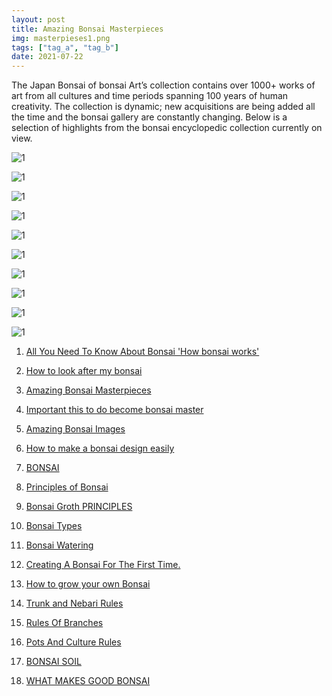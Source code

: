 ```yaml
---
layout: post
title: Amazing Bonsai Masterpieces
img: masterpieses1.png
tags: ["tag_a", "tag_b"]
date: 2021-07-22
---
```


The Japan Bonsai of bonsai Art’s collection contains over 1000+ works of art from all cultures and time periods spanning 100 years of human creativity. The collection is dynamic; new acquisitions are being added all the time and the bonsai gallery are constantly changing. Below is a selection of highlights from the bonsai encyclopedic collection currently on view.



![1](masterpieses1.png)


 <!--adsense-->

 ![1](2.jpeg)

 <!--adsense-->
 ![1](3.jpeg)
<!--adsense-->
![1](4.jpeg)
<!--adsense-->
![1](5.jpeg)
<!--adsense-->
![1](6.jpeg)
<!--adsense-->
![1](7.jpeg)
<!--adsense-->
![1](8.jpeg)
<!--adsense-->
![1](9.jpeg)
<!--adsense-->
![1](10.jpeg)


1. [All You Need To Know About Bonsai 'How bonsai works'](https://japanbonsaigarden.com/posts/posts/bonsai_care/)
2. [How to look after my bonsai](https://japanbonsaigarden.com/posts/posts/how_to_carering_your_bonsai/)
3. [Amazing Bonsai Masterpieces](https://japanbonsaigarden.com/posts/posts/masterpieses1/)
4. [Important this to do become bonsai master](https://japanbonsaigarden.com/posts/posts/masterpieses2/)
5. [Amazing Bonsai Images](https://japanbonsaigarden.com/posts/posts/bonsaipost1/)
6. [How to make a bonsai design easily](https://japanbonsaigarden.com/posts/posts/lerningguide1/)
7. [BONSAI](https://japanbonsaigarden.com/posts/posts/introduction/)
8. [Principles of Bonsai](https://japanbonsaigarden.com/posts/posts/principlesofbonsai/)
9. [Bonsai Groth PRINCIPLES](https://japanbonsaigarden.com/posts/posts/bonsaigrouthprincipals/)
10. [Bonsai Types](https://japanbonsaigarden.com/posts/posts/bonsaitypes/)
11. [Bonsai Watering](https://japanbonsaigarden.com/posts/posts/bonsaiwatering/)
12. [Creating A Bonsai For The First Time.](https://japanbonsaigarden.com/posts/posts/biginnerbasics/)
13. [How to grow your own Bonsai](https://japanbonsaigarden.com/posts/posts/bonsaigrowing/)
14. [Trunk and Nebari Rules](https://japanbonsaigarden.com/posts/posts/rulesofbonsai/)
15. [Rules Of Branches](https://japanbonsaigarden.com/posts/posts/rulesofbranches/)
16. [Pots And Culture Rules](https://japanbonsaigarden.com/posts/posts/potsandculturerules/)
17. [BONSAI SOIL](https://japanbonsaigarden.com/posts/posts/bonsaisoil/)

18. [WHAT MAKES GOOD BONSAI](https://japanbonsaigarden.com/posts/posts/whatmakesgoodbonsai/)

